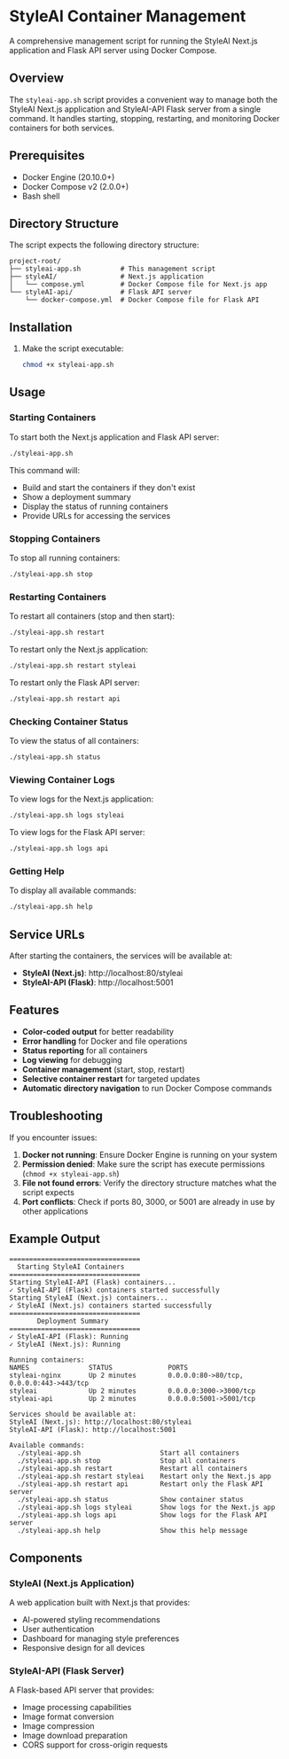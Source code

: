 # StyleAI Container Management

A comprehensive management script for running the StyleAI Next.js application and Flask API server using Docker Compose.

## Overview

The `styleai-app.sh` script provides a convenient way to manage both the StyleAI Next.js application and StyleAI-API Flask server from a single command. It handles starting, stopping, restarting, and monitoring Docker containers for both services.

## Prerequisites

- Docker Engine (20.10.0+)
- Docker Compose v2 (2.0.0+)
- Bash shell

## Directory Structure

The script expects the following directory structure:

```
project-root/
├── styleai-app.sh          # This management script
├── styleAI/                # Next.js application
│   └── compose.yml         # Docker Compose file for Next.js app
└── styleAI-api/            # Flask API server
    └── docker-compose.yml  # Docker Compose file for Flask API
```

## Installation

1. Make the script executable:
   ```bash
   chmod +x styleai-app.sh
   ```

## Usage

### Starting Containers

To start both the Next.js application and Flask API server:

```bash
./styleai-app.sh
```

This command will:
- Build and start the containers if they don't exist
- Show a deployment summary
- Display the status of running containers
- Provide URLs for accessing the services

### Stopping Containers

To stop all running containers:

```bash
./styleai-app.sh stop
```

### Restarting Containers

To restart all containers (stop and then start):

```bash
./styleai-app.sh restart
```

To restart only the Next.js application:

```bash
./styleai-app.sh restart styleai
```

To restart only the Flask API server:

```bash
./styleai-app.sh restart api
```

### Checking Container Status

To view the status of all containers:

```bash
./styleai-app.sh status
```

### Viewing Container Logs

To view logs for the Next.js application:

```bash
./styleai-app.sh logs styleai
```

To view logs for the Flask API server:

```bash
./styleai-app.sh logs api
```

### Getting Help

To display all available commands:

```bash
./styleai-app.sh help
```

## Service URLs

After starting the containers, the services will be available at:

- **StyleAI (Next.js)**: http://localhost:80/styleai
- **StyleAI-API (Flask)**: http://localhost:5001

## Features

- **Color-coded output** for better readability
- **Error handling** for Docker and file operations
- **Status reporting** for all containers
- **Log viewing** for debugging
- **Container management** (start, stop, restart)
- **Selective container restart** for targeted updates
- **Automatic directory navigation** to run Docker Compose commands

## Troubleshooting

If you encounter issues:

1. **Docker not running**: Ensure Docker Engine is running on your system
2. **Permission denied**: Make sure the script has execute permissions (`chmod +x styleai-app.sh`)
3. **File not found errors**: Verify the directory structure matches what the script expects
4. **Port conflicts**: Check if ports 80, 3000, or 5001 are already in use by other applications

## Example Output

```
=================================
  Starting StyleAI Containers    
=================================
Starting StyleAI-API (Flask) containers...
✓ StyleAI-API (Flask) containers started successfully
Starting StyleAI (Next.js) containers...
✓ StyleAI (Next.js) containers started successfully
=================================
       Deployment Summary        
=================================
✓ StyleAI-API (Flask): Running
✓ StyleAI (Next.js): Running

Running containers:
NAMES               STATUS              PORTS
styleai-nginx       Up 2 minutes        0.0.0.0:80->80/tcp, 0.0.0.0:443->443/tcp
styleai             Up 2 minutes        0.0.0.0:3000->3000/tcp
styleai-api         Up 2 minutes        0.0.0.0:5001->5001/tcp

Services should be available at:
StyleAI (Next.js): http://localhost:80/styleai
StyleAI-API (Flask): http://localhost:5001

Available commands:
  ./styleai-app.sh                    Start all containers
  ./styleai-app.sh stop               Stop all containers
  ./styleai-app.sh restart            Restart all containers
  ./styleai-app.sh restart styleai    Restart only the Next.js app
  ./styleai-app.sh restart api        Restart only the Flask API server
  ./styleai-app.sh status             Show container status
  ./styleai-app.sh logs styleai       Show logs for the Next.js app
  ./styleai-app.sh logs api           Show logs for the Flask API server
  ./styleai-app.sh help               Show this help message
```

## Components

### StyleAI (Next.js Application)

A web application built with Next.js that provides:
- AI-powered styling recommendations
- User authentication
- Dashboard for managing style preferences
- Responsive design for all devices

### StyleAI-API (Flask Server)

A Flask-based API server that provides:
- Image processing capabilities
- Image format conversion
- Image compression
- Image download preparation
- CORS support for cross-origin requests 